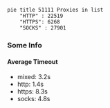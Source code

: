 
```mermaid
pie title 51111 Proxies in list
    "HTTP" : 22519
    "HTTPS": 6268
    "SOCKS" : 27901
```

### Some Info
#### Average Timeout

- mixed: 3.2s
- http: 1.4s
- https: 8.3s
- socks: 4.8s